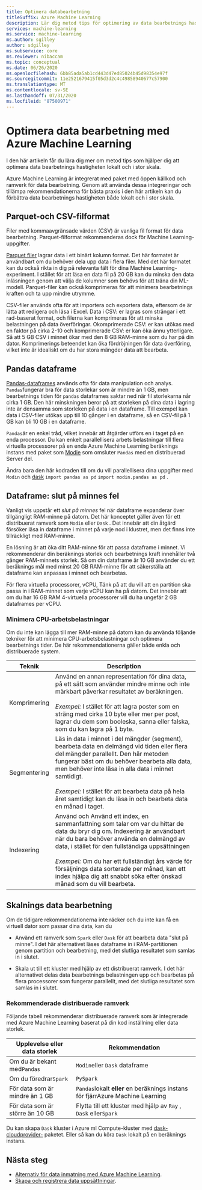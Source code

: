 ```yaml
---
title: Optimera databearbetning
titleSuffix: Azure Machine Learning
description: Lär dig metod tips för optimering av data bearbetnings hastigheter och vilka integrations Azure Machine Learning har stöd för data bearbetning i stor skala.
services: machine-learning
ms.service: machine-learning
ms.author: sgilley
author: sdgilley
ms.subservice: core
ms.reviewer: nibaccam
ms.topic: conceptual
ms.date: 06/26/2020
ms.openlocfilehash: 6bb85ada5ab1cd443d47ed85024b45d98354e97f
ms.sourcegitcommit: 11e2521679415f05d3d2c4c49858940677c57900
ms.translationtype: MT
ms.contentlocale: sv-SE
ms.lasthandoff: 07/31/2020
ms.locfileid: "87500971"
---
```

# <a name="optimize-data-processing-with-azure-machine-learning"></a>Optimera data bearbetning med Azure Machine Learning

I den här artikeln får du lära dig mer om metod tips som hjälper dig att optimera data bearbetnings hastigheten lokalt och i stor skala.

Azure Machine Learning är integrerat med paket med öppen källkod och ramverk för data bearbetning. Genom att använda dessa integreringar och tillämpa rekommendationerna för bästa praxis i den här artikeln kan du förbättra data bearbetnings hastigheten både lokalt och i stor skala.

## <a name="parquet-and-csv-file-formats"></a>Parquet-och CSV-filformat

Filer med kommaavgränsade värden (CSV) är vanliga fil format för data bearbetning. Parquet-filformat rekommenderas dock för Machine Learning-uppgifter.

[Parquet filer](https://parquet.apache.org/) lagrar data i ett binärt kolumn format. Det här formatet är användbart om du behöver dela upp data i flera filer. Med det här formatet kan du också rikta in dig på relevanta fält för dina Machine Learning-experiment. I stället för att läsa en data fil på 20 GB kan du minska den data inläsningen genom att välja de kolumner som behövs för att träna din ML-modell. Parquet-filer kan också komprimeras för att minimera bearbetnings kraften och ta upp mindre utrymme.

CSV-filer används ofta för att importera och exportera data, eftersom de är lätta att redigera och läsa i Excel. Data i CSV: er lagras som strängar i ett rad-baserat format, och filerna kan komprimeras för att minska belastningen på data överföringar. Okomprimerade CSV: er kan utökas med en faktor på cirka 2-10 och komprimerade CSV: er kan öka ännu ytterligare. Så att 5 GB CSV i minnet ökar med den 8 GB RAM-minne som du har på din dator. Komprimerings beteendet kan öka fördröjningen för data överföring, vilket inte är idealiskt om du har stora mängder data att bearbeta. 

## <a name="pandas-dataframe"></a>Pandas dataframe

[Pandas-dataframes](https://pandas.pydata.org/pandas-docs/stable/getting_started/overview.html) används ofta för data manipulation och analys. `Pandas`fungerar bra för data storlekar som är mindre än 1 GB, men bearbetnings tiden för `pandas` dataframes saktar ned när fil storlekarna når cirka 1 GB. Den här minskningen beror på att storleken på dina data i lagring inte är densamma som storleken på data i en dataframe. Till exempel kan data i CSV-filer utökas upp till 10 gånger i en dataframe, så en CSV-fil på 1 GB kan bli 10 GB i en dataframe.

`Pandas`är en enkel tråd, vilket innebär att åtgärder utförs en i taget på en enda processor. Du kan enkelt parallellisera arbets belastningar till flera virtuella processorer på en enda Azure Machine Learning beräknings instans med paket som [Modie](https://modin.readthedocs.io/en/latest/) som omsluter `Pandas` med en distribuerad Server del.

Ändra bara den här kodraden till om du vill parallellisera dina uppgifter med `Modin` och [dask](https://dask.org) `import pandas as pd` `import modin.pandas as pd` .

## <a name="dataframe-out-of-memory-error"></a>Dataframe: slut på minnes fel 

Vanligt vis uppstår ett *slut på minnes* fel när dataframe expanderar över tillgängligt RAM-minne på datorn. Det här konceptet gäller även för ett distribuerat ramverk som `Modin` eller `Dask` .  Det innebär att din åtgärd försöker läsa in dataframe i minnet på varje nod i klustret, men det finns inte tillräckligt med RAM-minne.

En lösning är att öka ditt RAM-minne för att passa dataframe i minnet. Vi rekommenderar din beräknings storlek och bearbetnings kraft innehåller två gånger RAM-minnets storlek. Så om din dataframe är 10 GB använder du ett beräknings mål med minst 20 GB RAM-minne för att säkerställa att dataframe kan anpassas i minnet och bearbetas. 

För flera virtuella processorer, vCPU, Tänk på att du vill att en partition ska passa in i RAM-minnet som varje vCPU kan ha på datorn. Det innebär att om du har 16 GB RAM 4-virtuella processorer vill du ha ungefär 2 GB dataframes per vCPU.

### <a name="minimize-cpu-workloads"></a>Minimera CPU-arbetsbelastningar

Om du inte kan lägga till mer RAM-minne på datorn kan du använda följande tekniker för att minimera CPU-arbetsbelastningar och optimera bearbetnings tider. De här rekommendationerna gäller både enkla och distribuerade system.

Teknik | Description
----|----
Komprimering | Använd en annan representation för dina data, på ett sätt som använder mindre minne och inte märkbart påverkar resultatet av beräkningen.<br><br>*Exempel:* I stället för att lagra poster som en sträng med cirka 10 byte eller mer per post, lagrar du dem som booleska, sanna eller falska, som du kan lagra på 1 byte.
Segmentering | Läs in data i minnet i del mängder (segment), bearbeta data en delmängd vid tiden eller flera del mängder parallellt. Den här metoden fungerar bäst om du behöver bearbeta alla data, men behöver inte läsa in alla data i minnet samtidigt. <br><br>*Exempel:* I stället för att bearbeta data på hela året samtidigt kan du läsa in och bearbeta data en månad i taget.
Indexering | Använd och Använd ett index, en sammanfattning som talar om var du hittar de data du bryr dig om. Indexering är användbart när du bara behöver använda en delmängd av data, i stället för den fullständiga uppsättningen<br><br>*Exempel:* Om du har ett fullständigt års värde för försäljnings data sorterade per månad, kan ett index hjälpa dig att snabbt söka efter önskad månad som du vill bearbeta.

## <a name="scale-data-processing"></a>Skalnings data bearbetning

Om de tidigare rekommendationerna inte räcker och du inte kan få en virtuell dator som passar dina data, kan du 

* Använd ett ramverk som `Spark` eller `Dask` för att bearbeta data "slut på minne". I det här alternativet läses dataframe in i RAM-partitionen genom partition och bearbetning, med det slutliga resultatet som samlas in i slutet.  

* Skala ut till ett kluster med hjälp av ett distribuerat ramverk. I det här alternativet delas data bearbetnings belastningen upp och bearbetas på flera processorer som fungerar parallellt, med det slutliga resultatet som samlas in i slutet.

### <a name="recommended-distributed-frameworks"></a>Rekommenderade distribuerade ramverk

Följande tabell rekommenderar distribuerade ramverk som är integrerade med Azure Machine Learning baserat på din kod inställning eller data storlek.

Upplevelse eller data storlek | Rekommendation
------|------
Om du är bekant med`Pandas`| `Modin`eller `Dask` dataframe
Om du föredrar`Spark` | `PySpark`
För data som är mindre än 1 GB | `Pandas`lokalt **eller** en beräknings instans för fjärrAzure Machine Learning
För data som är större än 10 GB| Flytta till ett kluster med hjälp av `Ray` , `Dask` eller`Spark`

Du kan skapa `Dask` kluster i Azure ml Compute-kluster med [dask-cloudprovider-](https://cloudprovider.dask.org/en/latest/#azure) paketet. Eller så kan du köra `Dask` lokalt på en beräknings instans.

## <a name="next-steps"></a>Nästa steg

* [Alternativ för data inmatning med Azure Machine Learning](concept-data-ingestion.md).
* [Skapa och registrera data uppsättningar](how-to-create-register-datasets.md).
